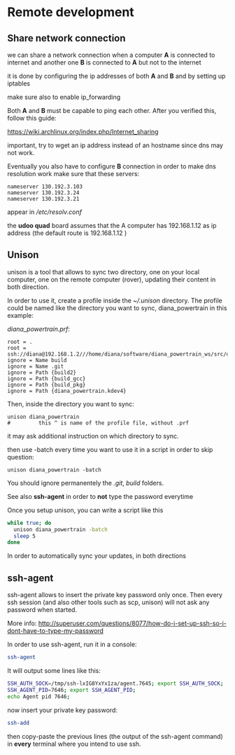 # Remote development

## Share network connection

we can share a network connection when a computer **A** is connected to internet and another one **B** is connected to **A** but not to the internet

it is done by configuring the ip addresses of both **A** and **B** and by setting up iptables

make sure also to enable ip_forwarding


Both **A** and **B** must be capable to ping each other. After you verified this, follow this guide:

https://wiki.archlinux.org/index.php/Internet_sharing

important, try to wget an ip address instead of an hostname since dns may not work. 

Eventually you also have to configure **B** connection in order to make dns resolution work
make sure that these servers:

```
nameserver 130.192.3.103
nameserver 130.192.3.24
nameserver 130.192.3.21
```

appear in */etc/resolv.conf*

the **udoo quad** board assumes that the A computer has 192.168.1.12 as ip address (the default route is 192.168.1.12 )


## Unison

unison is a tool that allows to sync two directory, one on your local computer, one on the remote computer (rover), updating their content in both direction.

In order to use it, create a profile inside the *~/.unison* directory.
The profile could be named like the directory you want to sync, diana_powertrain in this example:

*diana_powertrain.prf*:

```
root = .
root = ssh://diana@192.168.1.2///home/diana/software/diana_powertrain_ws/src/diana_powertrain
ignore = Name build
ignore = Name .git
ignore = Path {build2}
ignore = Path {build_gcc}
ignore = Path {build_pkg}
ignore = Path {diana_powertrain.kdev4}
```

Then, inside the directory you want to sync:

```
unison diana_powertrain 
#         this ^ is name of the profile file, without .prf
```

it may ask additional instruction on which directory to sync.

then use -batch every time you want to use it in a script in order to skip question:

```
unison diana_powertrain -batch
```
You should ignore permanentely the *.git*, *build* folders.

See also **ssh-agent** in order to **not** type the password everytime

Once you setup unison, you can write a script like this

```bash
while true; do
  unison diana_powertrain -batch
  sleep 5
done
```

In order to automatically sync your updates, in both directions

## ssh-agent

ssh-agent allows to insert the private key password only once. Then every ssh session (and also other tools such as scp, unison)
will not ask any password when started.

More info:
http://superuser.com/questions/8077/how-do-i-set-up-ssh-so-i-dont-have-to-type-my-password

In order to use ssh-agent, run it in a console:

```bash
ssh-agent
```

It will output some lines like this:

```bash
SSH_AUTH_SOCK=/tmp/ssh-lxIG8YxYx1za/agent.7645; export SSH_AUTH_SOCK;
SSH_AGENT_PID=7646; export SSH_AGENT_PID;
echo Agent pid 7646;
```

now insert your private key password:

```bash
ssh-add
```

then copy-paste the previous lines (the output of the ssh-agent command) in **every** terminal where you intend to use 
ssh.

